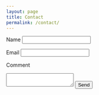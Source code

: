 ```yaml
---
layout: page
title: Contact
permalink: /contact/
---
```


<form action="https://formspree.io/head@windespair.com" method="post">
  <label for="_name">Name</label>
  <input type="text" name="_name">

  <label for="_replyto">Email</label>
  <input type="email" name="_replyto">

  <label for="body">Comment</label>
  <textarea name="body"></textarea>

  <input type="submit" value="Send">
</form>
